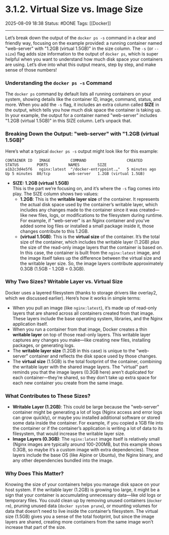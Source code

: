 # 3.1.2. Virtual Size vs. Image Size

2025-08-09 18:38
Status: #DONE 
Tags: [[Docker]]

---
Let’s break down the output of the `docker ps -s` command in a clear and friendly way, focusing on the example provided: a running container named "web-server" with "1.2GB (virtual 1.5GB)" in the size column. The `-s` (or `--size`) flag adds size information to the output of `docker ps`, which is super helpful when you want to understand how much disk space your containers are using. Let’s dive into what this output means, step by step, and make sense of those numbers!

### Understanding the `docker ps -s` Command
The `docker ps` command by default lists all running containers on your system, showing details like the container ID, image, command, status, and more. When you add the `-s` flag, it includes an extra column called **SIZE** in the output, which tells you how much disk space the container is taking up. In your example, the output for a container named "web-server" includes "1.2GB (virtual 1.5GB)" in this SIZE column. Let’s unpack that.

### Breaking Down the Output: "web-server" with "1.2GB (virtual 1.5GB)"
Here’s what a typical `docker ps -s` output might look like for this example:

```
CONTAINER ID   IMAGE         COMMAND                  CREATED        STATUS        PORTS         NAMES        SIZE
a1b2c3d4e5f6   nginx:latest  "/docker-entrypoint.…"   5 minutes ago  Up 5 minutes  80/tcp        web-server   1.2GB (virtual 1.5GB)
```

- **SIZE: 1.2GB (virtual 1.5GB)**  
  This is the part we’re focusing on, and it’s where the `-s` flag comes into play. The SIZE column shows two values:
  - **1.2GB**: This is the **writable layer size** of the container. It represents the actual disk space used by the container’s writable layer, which includes any changes made to the container since it was created—like new files, logs, or modifications to the filesystem during runtime. For example, if "web-server" is an Nginx container and you’ve added some log files or installed a small package inside it, those changes contribute to this 1.2GB.
  - **(virtual 1.5GB)**: This is the **virtual size** of the container. It’s the total size of the container, which includes the writable layer (1.2GB) *plus* the size of the read-only image layers that the container is based on. In this case, the container is built from the `nginx:latest` image, and the image itself takes up the difference between the virtual size and the writable layer size. So, the image layers contribute approximately 0.3GB (1.5GB - 1.2GB = 0.3GB).

### Why Two Sizes? Writable Layer vs. Virtual Size
Docker uses a layered filesystem (thanks to storage drivers like overlay2, which we discussed earlier). Here’s how it works in simple terms:
- When you pull an image (like `nginx:latest`), it’s made up of read-only layers that are shared across all containers created from that image. These layers include the base operating system, libraries, and the Nginx application itself.
- When you run a container from that image, Docker creates a thin **writable layer** on top of those read-only layers. This writable layer captures any changes you make—like creating new files, installing packages, or generating logs.
- The **writable layer size** (1.2GB in this case) is unique to the "web-server" container and reflects the disk space used by those changes.
- The **virtual size** (1.5GB) is the total footprint of the container, combining the writable layer with the shared image layers. The "virtual" part reminds you that the image layers (0.3GB here) aren’t duplicated for each container—they’re shared, so they don’t take up extra space for each new container you create from the same image.

### What Contributes to These Sizes?
- **Writable Layer (1.2GB)**: This could be large because the "web-server" container might be generating a lot of logs (Nginx access and error logs can grow quickly), or maybe you installed additional software or stored some data inside the container. For example, if you copied a 1GB file into the container or if the container’s application is writing a lot of data to its filesystem, that would increase the writable layer size.
- **Image Layers (0.3GB)**: The `nginx:latest` image itself is relatively small (Nginx images are typically around 100-200MB, but this example shows 0.3GB, so maybe it’s a custom image with extra dependencies). These layers include the base OS (like Alpine or Ubuntu), the Nginx binary, and any other dependencies bundled into the image.

### Why Does This Matter?
Knowing the size of your containers helps you manage disk space on your host system. If the writable layer (1.2GB) is growing too large, it might be a sign that your container is accumulating unnecessary data—like old logs or temporary files. You could clean up by removing unused containers (`docker rm`), pruning unused data (`docker system prune`), or mounting volumes for data that doesn’t need to live inside the container’s filesystem. The virtual size (1.5GB) gives you a sense of the total footprint, but since the image layers are shared, creating more containers from the same image won’t increase that part of the size.

